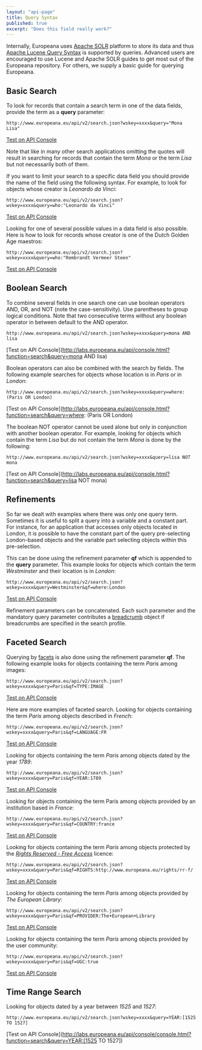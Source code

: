 ```yaml
---
layout: "api-page"
title: Query Syntax
published: true
excerpt: "Does this field really work?"
---
```


Internally, Europeana uses [Apache SOLR](http://lucene.apache.org/solr/) platform to store its data and thus [Apache Lucene Query Syntax](https://lucene.apache.org/core/4_1_0/queryparser/org/apache/lucene/queryparser/classic/package-summary.html#package_description) is supported by queries. Advanced users are encouraged to use Lucene and Apache SOLR guides to get most out of the Europeana repository. For others, we supply a basic guide for querying Europeana.

## Basic Search

To look for records that contain a search term in one of the data fields, provide the term as a **query** parameter:

    http://www.europeana.eu/api/v2/search.json?wskey=xxxx&query="Mona Lisa"
[Test on API Console](http://labs.europeana.eu/api/console/console.html?function=search&query=%22Mona+Lisa%22)

Note that like in many other search applications omitting the quotes will result in searching for records that contain the term _Mona_ or the term _Lisa_ but not necessarily both of them.

If you want to limit your search to a specific data field you should provide the name of the field using the following syntax. For example, to look for objects whose creator is _Leonardo da Vinci_:

    http://www.europeana.eu/api/v2/search.json?wskey=xxxx&query=who:"Leonardo da Vinci"
[Test on API Console](http://labs.europeana.eu/api/console.html?function=search&query=who:%22Leonardo%20da%20Vinci%22)

Looking for one of several possible values in a data field is also possible. Here is how to look for records whose creator is one of the Dutch Golden Age maestros:

    http://www.europeana.eu/api/v2/search.json?wskey=xxxx&query=who:"Rembrandt Vermeer Steen"
[Test on API Console](http://labs.europeana.eu/api/console.html?function=search&query=who:%22Rembrandt%20Vermeer%20Steen%22)

## Boolean Search

To combine several fields in one search one can use boolean operators AND, OR, and NOT (note the case-sensitivity). Use parentheses to group logical conditions. Note that two consecutive terms without any boolean operator in between default to the AND operator.

    http://www.europeana.eu/api/v2/search.json?wskey=xxxx&query=mona AND lisa
 [Test on API Console](http://labs.europeana.eu/api/console.html?function=search&query=mona AND lisa)

Boolean operators can also be combined with the search by fields. The following example searches for objects whose location is in _Paris_ or in _London_:

    http://www.europeana.eu/api/v2/search.json?wskey=xxxx&query=where: (Paris OR London)
[Test on API Console](http://labs.europeana.eu/api/console.html?function=search&query=where: (Paris OR London)

The boolean NOT operator cannot be used alone but only in conjunction with another boolean operator. For example, looking for objects which contain the term _Lisa_ but do not contain the term _Mona_ is done by the following:

    http://www.europeana.eu/api/v2/search.json?wskey=xxxx&query=lisa NOT mona
[Test on API Console](http://labs.europeana.eu/api/console.html?function=search&query=lisa NOT mona)

## Refinements

So far we dealt with examples where there was only one query term. Sometimes it is useful to split a query into a variable and a constant part. For instance, for an application that accesses only objects located in London, it is possible to have the constant part of the query pre-selecting London-based objects and the variable part selecting objects within this pre-selection.

This can be done using the refinement parameter **qf** which is appended to the **query** parameter. This example looks for objects which contain the term _Westminster_ and their location is in _London_:

    http://www.europeana.eu/api/v2/search.json?wskey=xxxx&query=Westminster&qf=where:London
[Test on API Console](http://labs.europeana.eu/api/console.html?function=search&query=Westminster&qf=where:London)

Refinement parameters can be concatenated. Each such parameter and the mandatory query parameter contributes a [breadcrumb](http://labs.europeana.eu/api/search/#breadcrumb) object if breadcrumbs are specified in the search profile.

## Faceted Search

Querying by [facets](http://labs.europeana.eu/api/search/#facet) is also done using the refinement parameter **qf**. The following example looks for objects containing the term _Paris_ among images:

    http://www.europeana.eu/api/v2/search.json?wskey=xxxx&query=Paris&qf=TYPE:IMAGE
[Test on API Console](http://labs.europeana.eu/api/console/console.html?function=search&query=Paris&qf=TYPE:IMAGE)

Here are more examples of faceted search. Looking for objects containing the term _Paris_ among objects described in _French_:

    http://www.europeana.eu/api/v2/search.json?wskey=xxxx&query=Paris&qf=LANGUAGE:FR
[Test on API Console](http://labs.europeana.eu/api/console/console.html?function=search&query=Paris&qf=LANGUAGE:FR)

Looking for objects containing the term _Paris_ among objects dated by the year _1789_:

    http://www.europeana.eu/api/v2/search.json?wskey=xxxx&query=Paris&qf=YEAR:1789
[Test on API Console](http://labs.europeana.eu/api/console/console.html?function=search&query=Paris&qf=YEAR:1789)
    
Looking for objects containing the term Paris among objects provided by an institution based in _France_:

    http://www.europeana.eu/api/v2/search.json?wskey=xxxx&query=Paris&qf=COUNTRY:france
[Test on API Console](http://labs.europeana.eu/api/console/console.html?function=search&query=Paris&qf=COUNTRY:france)

Looking for objects containing the term _Paris_ among objects protected by the [_Rights Reserved - Free Access_](http://www.europeana.eu/portal/rights/rr-f.html) licence:

    http://www.europeana.eu/api/v2/search.json?wskey=xxxx&query=Paris&qf=RIGHTS:http://www.europeana.eu/rights/rr-f/
[Test on API Console](http://labs.europeana.eu/api/console/console.html?function=search&query=Paris&qf=RIGHTS:http://www.europeana.eu/rights/rr-f/)
    
Looking for objects containing the term _Paris_ among objects provided by _The European Library_:

    http://www.europeana.eu/api/v2/search.json?wskey=xxxx&query=Paris&qf=PROVIDER:The+European+Library
[Test on API Console](http://labs.europeana.eu/api/console/console.html?function=search&query=Paris&qf=PROVIDER:The+European+Library)
    
Looking for objects containing the term _Paris_ among objects provided by the user community:

    http://www.europeana.eu/api/v2/search.json?wskey=xxxx&query=Paris&qf=UGC:true
[Test on API Console](http://labs.europeana.eu/api/console/console.html?function=search&query=Paris&qf=UGC:true)
    
    
## Time Range Search

Looking for objects dated by a year between _1525_ and _1527_:

    http://www.europeana.eu/api/v2/search.json?wskey=xxxx&query=YEAR:[1525 TO 1527]
[Test on API Console](http://labs.europeana.eu/api/console/console.html?function=search&query=YEAR:[1525 TO 1527])
